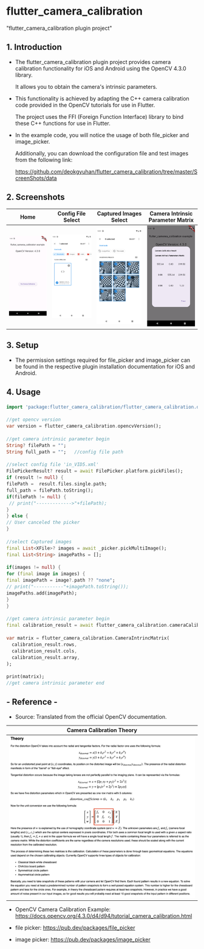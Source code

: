# flutter_camera_calibration

"flutter_camera_calibration plugin project"

## 1. Introduction

* The flutter_camera_calibration plugin project provides camera calibration functionality for iOS and Android using the OpenCV 4.3.0 library. 

  It allows you to obtain the camera's intrinsic parameters.


* This functionality is achieved by adapting the C++ camera calibration code provided in the OpenCV tutorials for use in Flutter.
 
  The project uses the FFI (Foreign Function Interface) library to bind these C++ functions for use in Flutter.
 

* In the example code, you will notice the usage of both file_picker and image_picker. 
 
  Additionally, you can download the configuration file and test images from the following link: 
 
  https://github.com/deokgyuhan/flutter_camera_calibration/tree/master/ScreenShots/data


## 2. Screenshots


| Home                            | Config File Select                                  | Captured Images Select                                    | Camera Intrinsic Parameter Matrix                                     |
|---------------------------------|-----------------------------------------------------|-----------------------------------------------------------|-----------------------------------------------------------------------|
| ![Home](ScreenShots/1_Home.png) | ![Config File Select](ScreenShots/2_ConfigFile_Select.png) | ![Captured Images Select](ScreenShots/3_Images_Select.png)| ![Camera Intrinsic Parameter Matrix](ScreenShots/4_Camera_Intrinsic_Parameter_Matrix.png) |



## 3. Setup

* The permission settings required for file_picker and image_picker can be found in the respective plugin installation documentation for iOS and Android.

## 4. Usage
```dart
import 'package:flutter_camera_calibration/flutter_camera_calibration.dart' as flutter_camera_calibration;

//get opencv version
var version = flutter_camera_calibration.opencvVersion();

//get camera intrinsic parameter begin
String? filePath = ""; 
String full_path = "";   //config file path

//select config file 'in_VID5.xml'
FilePickerResult? result = await FilePicker.platform.pickFiles();
if (result != null) {
filePath =  result.files.single.path;
full_path = filePath.toString();
if(filePath != null) {
 // print("------------->"+filePath); 
}
} else {
// User canceled the picker
}

//select Captured images
final List<XFile>? images = await _picker.pickMultiImage();
final List<String> imagePaths = [];

if(images != null) {
for (final image in images) {
final imagePath = image?.path ?? "none";
// print("-----------"+imagePath.toString());
imagePaths.add(imagePath);
}
}

//get camera intrinsic parameter begin
final calibration_result = await flutter_camera_calibration.cameraCalibrate(full_path, imagePaths);

var matrix = flutter_camera_calibration.CameraIntrincMatrix(
  calibration_result.rows,
  calibration_result.cols,
  calibration_result.array,
);

print(matrix);
//get camera intrinsic parameter end
```

## - Reference -

* Source: Translated from the official OpenCV documentation.

| Camera Calibration Theory                            | 
|------------------------------------------------------|
| ![Camera Calibration Theory](ScreenShots/0_opencv_camera_calibration_theory.png) |


* OpenCV Camera Calibration Example: https://docs.opencv.org/4.3.0/d4/d94/tutorial_camera_calibration.html

* file picker: https://pub.dev/packages/file_picker

* image picker: https://pub.dev/packages/image_picker

